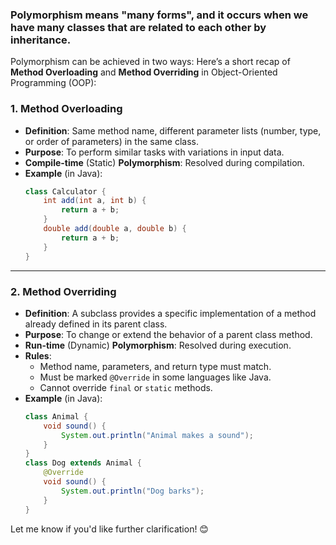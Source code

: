 ### Polymorphism means "many forms", and it occurs when we have many classes that are related to each other by inheritance.
Polymorphism can be achieved in two ways:
Here’s a short recap of **Method Overloading** and **Method Overriding** in Object-Oriented Programming (OOP):  

### **1. Method Overloading**
- **Definition**: Same method name, different parameter lists (number, type, or order of parameters) in the same class.
- **Purpose**: To perform similar tasks with variations in input data.
- **Compile-time** (Static) **Polymorphism**: Resolved during compilation.
- **Example** (in Java):  
  ```java
  class Calculator {
      int add(int a, int b) {
          return a + b;
      }
      double add(double a, double b) {
          return a + b;
      }
  }
  ```

---

### **2. Method Overriding**
- **Definition**: A subclass provides a specific implementation of a method already defined in its parent class.
- **Purpose**: To change or extend the behavior of a parent class method.
- **Run-time** (Dynamic) **Polymorphism**: Resolved during execution.
- **Rules**:
  - Method name, parameters, and return type must match.
  - Must be marked `@Override` in some languages like Java.
  - Cannot override `final` or `static` methods.
- **Example** (in Java):  
  ```java
  class Animal {
      void sound() {
          System.out.println("Animal makes a sound");
      }
  }
  class Dog extends Animal {
      @Override
      void sound() {
          System.out.println("Dog barks");
      }
  }
  ```

Let me know if you'd like further clarification! 😊

